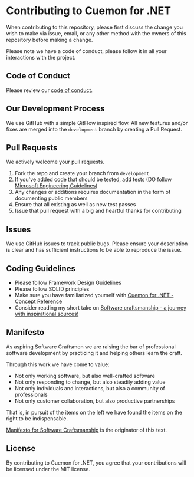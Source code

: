 ﻿# Contributing to Cuemon for .NET
When contributing to this repository, please first discuss the change you wish to make via issue,
email, or any other method with the owners of this repository before making a change.

Please note we have a code of conduct, please follow it in all your interactions with the project.

## Code of Conduct
Please review our [code of conduct](CODE_OF_CONDUCT.md).

## Our Development Process
We use GitHub with a simple GitFlow inspired flow.
All new features and/or fixes are merged into the `development` branch by creating a Pull Request.

## Pull Requests
We actively welcome your pull requests.

1. Fork the repo and create your branch from `development`
2. If you've added code that should be tested, add tests (DO follow [Microsoft Engineering Guidelines](https://github.com/dotnet/aspnetcore/wiki/Engineering-guidelines))
3. Any changes or additions requires documentation in the form of documenting public members
4. Ensure that all existing as well as new test passes
5. Issue that pull request with a big and heartful thanks for contributing

## Issues
We use GitHub issues to track public bugs. Please ensure your description is
clear and has sufficient instructions to be able to reproduce the issue.

## Coding Guidelines
* Please follow Framework Design Guidelines
* Please follow SOLID principles
* Make sure you have familiarized yourself with [Cuemon for .NET - Concept Reference](https://docs.cuemon.net/)
* Consider reading my short take on [Software craftsmanship - a journey with inspirational sources!](https://github.com/gimlichael/Must-Read-Resources)

## Manifesto
As aspiring Software Craftsmen we are raising the bar of professional software development by practicing it and helping others learn the craft.

Through this work we have come to value:

* Not only working software,
but also well-crafted software
* Not only responding to change,
but also steadily adding value
* Not only individuals and interactions,
but also a community of professionals
* Not only customer collaboration,
but also productive partnerships

That is, in pursuit of the items on the left we have found the items on the right to be indispensable.

[Manifesto for Software Craftsmanship](https://manifesto.softwarecraftsmanship.org/) is the originator of this text.

## License
By contributing to Cuemon for .NET, you agree that your contributions will be licensed
under the MIT license.
